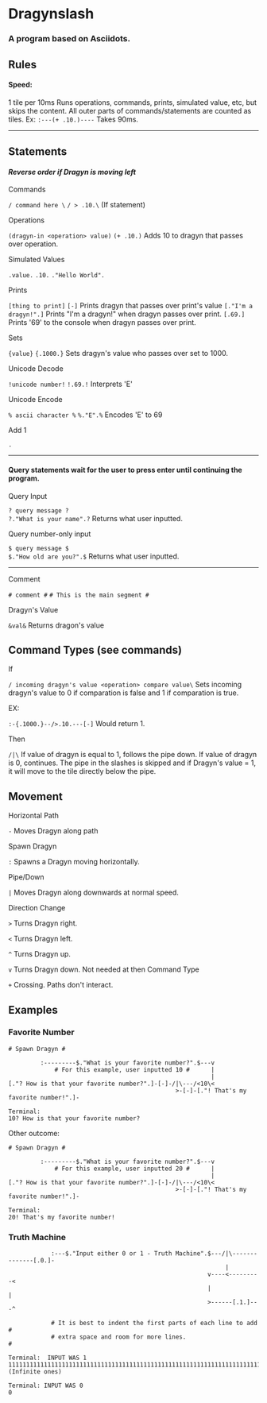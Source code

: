 # Dragynslash
### A program based on Asciidots.

## Rules

#### Speed:

1 tile per 10ms
Runs operations, commands, prints, simulated value, etc, but skips the content. All outer parts of commands/statements are counted as tiles.
Ex:
`:---(+ .10.)----` Takes 90ms.

---

## Statements
#### *Reverse order if Dragyn is moving left*

Commands

`/ command here \`
`/ > .10.\` (If statement)

Operations

`(dragyn-in <operation> value)`
`(+ .10.)` Adds 10 to dragyn that passes over operation.

Simulated Values

`.value.`
`.10.`
`."Hello World".`

Prints

`[thing to print]`
`[-]` Prints dragyn that passes over print's value
`[."I'm a dragyn!".]` Prints "I'm a dragyn!" when dragyn passes over print.
`[.69.]` Prints '69' to the console when dragyn passes over print.

Sets

`{value}`
`{.1000.}` Sets dragyn's value who passes over set to 1000.

Unicode Decode

`!unicode number!`
`!.69.!` Interprets 'E'

Unicode Encode

`% ascii character %`
`%."E".%` Encodes 'E' to 69

Add 1

`.`

---

#### Query statements wait for the user to press enter until continuing the program.

Query Input

`? query message ?`                                  
`?."What is your name".?` Returns what user inputted.
                                                    
Query number-only input          

`$ query message $`                                   
`$."How old are you?".$` Returns what user inputted.

---

Comment

`# comment #`
`# This is the main segment #`

Dragyn's Value

`&val&` Returns dragon's value


## Command Types (see commands)

If

`/ incoming dragyn's value <operation> compare value\`
Sets incoming dragyn's value to 0 if comparation is false and 1 if comparation is true.

EX:

`:-{.1000.}--/>.10.---[-]`
Would return 1.

Then

`/|\`
If value of dragyn is equal to 1, follows the pipe down. If value of dragyn is 0, continues. The pipe in the slashes is skipped and if Dragyn's value = 1, it will move to the tile directly below the pipe.

## Movement

Horizontal Path

`-` Moves Dragyn along path

Spawn Dragyn

`:` Spawns a Dragyn moving horizontally.

Pipe/Down

`|` Moves Dragyn along downwards at normal speed. 

Direction Change

`>` Turns Dragyn right.

`<` Turns Dragyn left.


`^` Turns Dragyn up.

`v` Turns Dragyn down. Not needed at then Command Type

`+` Crossing. Paths don't interact.

## Examples

### Favorite Number

```
# Spawn Dragyn #

         :---------$."What is your favorite number?".$---v
             # For this example, user inputted 10 #      |
                                                         |
[."? How is that your favorite number?".]-[-]-/|\---/<10\<
                                               >-[-]-[."! That's my favorite number!".]-
```
```
Terminal:
10? How is that your favorite number?
```

Other outcome:

```
# Spawn Dragyn #

         :---------$."What is your favorite number?".$---v
             # For this example, user inputted 20 #      |
                                                         |
[."? How is that your favorite number?".]-[-]-/|\---/<10\<
                                               >-[-]-[."! That's my favorite number!".]-
```
```
Terminal:
20! That's my favorite number!
```


### Truth Machine

```
            :---$."Input either 0 or 1 - Truth Machine".$---/|\--------------[.0.]-
                                                             |
                                                        v----<---------<
                                                        |              |
                                                        >------[.1.]---^

            # It is best to indent the first parts of each line to add #
            # extra space and room for more lines.                     # 
```
```
Terminal:  INPUT WAS 1
11111111111111111111111111111111111111111111111111111111111111111111111111111111111
(Infinite ones)
```
```
Terminal: INPUT WAS 0
0
```
